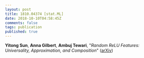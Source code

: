 ```yaml
---
layout: post
title: 1810.04374 [stat.ML]
date: 2018-10-10T04:58:45Z
comments: false
tags: publication
published: true
---
```


<b>Yitong Sun</b>, <b>Anna Gilbert</b>, <b>Ambuj Tewari</b>, "<i>Random ReLU Features: Universality, Approximation, and Composition</i>" ([arXiv](http://arxiv.org/abs/1810.04374v1))
